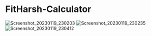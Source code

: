 # FitHarsh-Calculator 
![Screenshot_20230119_230203](https://user-images.githubusercontent.com/114430264/219562933-b0e9c21d-9a6c-438e-a68c-821e217c5821.png)
![Screenshot_20230119_230235](https://user-images.githubusercontent.com/114430264/219562964-311ee803-7186-420f-951a-e071da9449f1.png)
![Screenshot_20230119_230412](https://user-images.githubusercontent.com/114430264/219562975-b75ba38b-0050-4671-884c-949f33b4a8b9.png)
